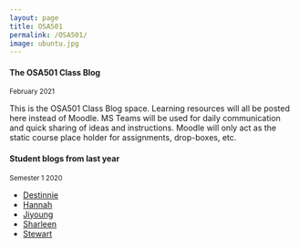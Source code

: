 ```yaml
---
layout: page
title: OSA501
permalink: /OSA501/
image: ubuntu.jpg
---
```

#### The OSA501 Class Blog
<small>February 2021</small>

This is the OSA501 Class Blog space. Learning resources will all be posted here instead of Moodle. MS Teams will be used for daily communication and quick sharing of ideas and instructions. Moodle will only act as the static course place holder for assignments, drop-boxes, etc.

<!-- #### Fun Ubuntu stuff 
<small>September 2020</small>

Just a few interesting extension options for Ubuntu: If you install the application called ‘Ubuntu Tweaks’, you will be able to customize your GNOME interface in quite a few ways.
One way is for example getting rid of the ugly white menus, if you are working in ‘dark mode’. Enable ‘GNOME Shell Extensions’, download some extra ‘Yaru Dark Mode files’ and enable them in the ‘Tweak Application’ viola – done. Instructions [here](https://www.omgubuntu.co.uk/2020/04/enable-full-dark-mode-in-ubuntu-20-04).

When you have entered the wonderful world of GNOME Shell Extensions, you might as well add the GNOME Extension plug-in to your Firefox browser, which will take you to this [website](https://extensions.gnome.org/). Enable anything you like in there – and you have for example the weather forecast and a connection to your Android phone in your menu.

#### Ubuntu on a USB drive as a fault finding-  and data recovery option
<small>August 24 2020</small>

A live operating system on USB drive can be useful in many situations. If your PC has crashed  or is just struggling, you can boot it up on a USB drive and detect problems on the internal hard drive, from the ‘outside’. Just locate the internal hard drive when your ‘external’ operating system is up running. This way, you would also be able to recover files from the internal drive to another external drive. 

#### Auto start of your PC
<small>August 21 2020</small>

When you work with remote desktop, it might be an advantage to start up your PC entirely remotely.
Your BIOS/UEFI has settings to do that. Either via LAN or by you setting a ‘wake up timer’ in the BIOS/UEFI. 
When it is started up, you can use a remote desktop application, such as TeamViewer.  
 
#### Running Windows natively in Linux and vice versa
<small>August 21 2020</small>

Over the years, there has been a few initiatives to bring the two very different OS branches, Unix/Linux and MS, closer together without doing an actual virtualization in a hypervisor.

If you are working in Linux, there is a compatibility layer that aims to allow software developed for Microsoft Windows to run on Unix-like operating systems. It can for example be installed from you Ubuntu Software Manager. If you haven’t herad of it , it is no coincidence. It is very unlikely to give you full functionality of your software. Especially if you work with something that has frequent updates.

If you work in Windows10, a recent development of something called ‘Windows Subsystem for Linux ’ (WSL) has become increasingly useful for people wanting to run SSH or if you are a part of a Mac/Unix/Linux orientated development team (for example using GitHub extensively). WSL comes in to versions – one (WSL 1) that is more a layer, such as WINE above and another one (WSL2) is more like a hypervisor. Official Windows documentation will guide you through installation of WSL. 

#### Windows10 unattended installation and answer file  
<small>August 17 2020</small>

When you start a new installation of Windows 10, you must go through the Windows Setup, which is the experience that helps you to configure various settings, including language preferences, product key, and partition layout. After the installation, you also have to go through the out-of-box experience (OOBE), which you need to complete to configure settings like keyboard layout, account, and privacy settings.

Link to instructions:  [Windows10 unattended installation and answer file](https://www.windowscentral.com/how-create-unattended-media-do-automated-installation-windows-10)


Although the process is relatively easy for most people, you still wouldn’t like to go through all of these steps if you need to complete multiple installations in your workplace.

The installation process can be automated (and save time in the process), if you create an ‘answer file’ with instructions to complete every on-screen prompt.

In enterprise environments, there is a variety of tools available to do this – but they are all operating with the same concept of an ‘answer file’.

Therefore I would like you to give it a go – creating and possibly using an answer file. 

**Word of warning**
I am saying “give it a go” and “possibly”, because this is really only something enterprises do and Microsoft is changing the Windows installation images and procedures so often, that it is very likely that your answer file won’t work. But – document in your blog what you are doing

**Trying you new installation image with an answer file included**
When you have followed the guide in the link above, you can test it. Ask for a new HD – or do a virtual installation. Don’t ruin your hard earned dual boot system – unless you want to  :)   

#### 3-2-1 Backup Stratregy 
<small>August 13 2020</small>

A 3-2-1 strategy means having at least three total copies of your data, two of which are local but on different mediums (read: devices), and at least one copy offsite.
[3-2-1 Backup Stratregy](https://www.backblaze.com/blog/the-3-2-1-backup-strategy/)

#### Installing in Ubuntu – a jungle
<small>August 14 2020</small>

It can be a challenge to find a good way of installing software in Ubuntu. I general Ubuntu is a part of the big general GNU Linux distribution called Debian. Therefore everything that applies to Debian also applies to Ubuntu. For example, when you find and download installation packages, choose the ones ending with .deb  

The ‘orange box’ Software Centre in Ubuntu is a tempting place to go. But it is using something called ‘snap’ and therefore often not directly connected to current development branches. Also, snap is rather new in the Linux world and not totally reliable. Also when it comes to application dependencies. Snap can also be run from the CLI (command line)

Another option (better) is to start with the CLI from the beginning. It usually involves 3 steps (lines) that are always defined in the installation instruction.

You can also download the .deb package and extract it. It can be done with the Software Centre Application (Orange box). Just choose it instead of unpacking the package. And make sure the downloaded package is sitting an appropriate place before you install – for example you home folder. You delete the .tar file after installation.

You can also use another pckage managers, such as Gdebi:

* sudo apt-get update
* sudo apt-get install gdebi

Or you can use the CLI fully, by first unpacking the application folder, then navigating into it and run sudo apt install ./my_filename.deb or the dpkg command.

Isn’t the world of Linux just wonderful?

#### Ubuntu – and it’s flavours 
<small>August 13 2020</small>

* [Standard Desktop, Server & IoT](https://ubuntu.com/#download)
* [Other Flavours](https://ubuntu.com/download/flavours)

#### Problems with GRUP after a few dual boot session
<small>August 12 2020</small>

After having wasted so much time on dual-boot installations that did not work after having booted up a couple of times, we might just have found one solution - make sure to create an initial Partition Table in **gpt** format before you do anything else with your harddrive/SSD.

Also, and more importantly, it appears that the bootloader of windows10 wants to take over. It can possibly be solved by running this in a Windows command prompt with admin rights: bcdedit /set {bootmgr} path \EFI\ubuntu\shimx64.efi

#### Bootable USB toolbox
<small>August 12 2020</small>

To create a bootable USB, you can use [Unetbootin](https://unetbootin.github.io/) or [Rufus](https://rufus.ie/)

The following bootable USB drives can come in handy - during this course and possibly after:

* [Windows](https://portal.azure.com/?Microsoft_Azure_Education_correlationId=9f428e23-ed89-4828-8c87-a6a981fed7f4#blade/Microsoft_Azure_Education/EducationMenuBlade/software)
* [Ubuntu](https://ubuntu.com/download/desktop)
* [GParted](https://gparted.org/download.php)
* [Clonezilla](https://clonezilla.org/downloads.php)

#### History of operating systems 
<small>August 11 2020</small>

We will discuss the following diagrams this week:

![History of Operating Systems](/docs/img/History_of_OS.jpeg)

![History of Windows OS](/docs/img/Windows-History.png)

![History of Unix-Linux](/docs/img/Unix-Linuix_History.png)

![History of Unix](/docs/img/Unix_History.png) -->

#### Student blogs from last year
<small> Semester 1 2020</small>

* [Destinnie](https://informationtech701.wordpress.com)
* [Hannah](https://docs.google.com/document/d/1O0I7FCInt88Qj85MLzSm2R2XBXAI7kDsOrzHHxXse84/edit)
* [Jiyoung](https://clsrn2587.wixsite.com/website)
* [Sharleen](https://sharleen-quinn.wixsite.com/website)
* [Stewart](https://docs.google.com/document/d/1TSQsT2XDYlL5qJZ-ppkyC_Fqj7Cbj5zA2NnwEv3-yc8/edit?usp=sharing)